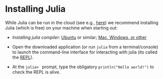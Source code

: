 # Installing Julia

While Julia can be run in the cloud (see e.g.,
[here](https://juliahub.com/ui/Home)) we recommend installing Julia
(which is free) on your machine when starting out:

- *Installing julia compiler:* [Ubuntu](https://ferrolho.github.io/blog/2019-01-26/how-to-install-julia-on-ubuntu) or similar; [Mac, Windows, or other](https://julialang.org/download/)


- Open the downloaded application (or run `julia` from a
  terminal/console) to launch the command-line interface for
  interacting with julia (its called the
  [REPL](https://en.wikipedia.org/wiki/Read–eval–print_loop)).

- At the `julia> ` prompt, type the obligatory `println("Hello
  world!")` to check the REPL is alive.
